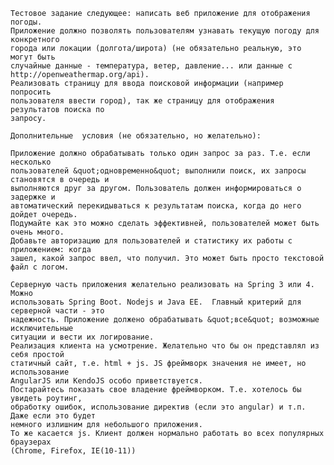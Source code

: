     Тестовое задание следующее: написать веб приложение для отображения погоды.
    Приложение должно позволять пользователям узнавать текущую погоду для конкретного
    города или локации (долгота/широта) (не обязательно реальную, это могут быть
    случайные данные - температура, ветер, давление... или данные с
    http://openweathermap.org/api).
    Реализовать страницу для ввода поисковой информации (например попросить
    пользователя ввести город), так же страницу для отображения результатов поиска по
    запросу.
    
    Дополнительные  условия (не обязательно, но желательно):
    
    Приложение должно обрабатывать только один запрос за раз. Т.е. если несколько
    пользователей &quot;одновременно&quot; выполнили поиск, их запросы становятся в очередь и
    выполняются друг за другом. Пользователь должен информироваться о задержке и
    автоматический перекидываться к результатам поиска, когда до него дойдет очередь.
    Подумайте как это можно сделать эффективней, пользователей может быть очень много.
    Добавьте авторизацию для пользователей и статистику их работы с приложением: когда
    зашел, какой запрос ввел, что получил. Это может быть просто текстовой файл с логом.

    Серверную часть приложения желательно реализовать на Spring 3 или 4. Можно
    использовать Spring Boot. Nodejs и Java EE.  Главный критерий для серверной части - это
    надежность. Приложение должено обрабатывать &quot;все&quot; возможные исключительные
    ситуации и вести их логирование.
    Реализация клиента на усмотрение. Желательно что бы он представлял из себя простой
    статичный сайт, т.е. html + js. JS фреймворк значения не имеет, но использование
    AngularJS или KendoJS особо приветствуется.
    Постарайтесь показать свое владение фреймворком. Т.е. хотелось бы увидеть роутинг,
    обработку ошибок, использование директив (если это angular) и т.п. Даже если это будет
    немного излишним для небольшого приложения.
    То же касается js. Клиент должен нормально работать во всех популярных браузерах
    (Chrome, Firefox, IE(10-11))